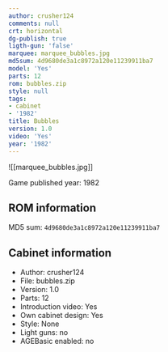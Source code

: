 ```yaml
---
author: crusher124
comments: null
crt: horizontal
dg-publish: true
ligth-gun: 'false'
marquee: marquee_bubbles.jpg
md5sum: 4d9680de3a1c8972a120e11239911ba7
model: 'Yes'
parts: 12
rom: bubbles.zip
style: null
tags:
- cabinet
- '1982'
title: Bubbles
version: 1.0
video: 'Yes'
year: '1982'
---
```


![[marquee_bubbles.jpg]]

Game published year: 1982

## ROM information

MD5 sum: `4d9680de3a1c8972a120e11239911ba7` 

## Cabinet information

- Author: crusher124
- File: bubbles.zip
- Version: 1.0
- Parts: 12
- Introduction video: Yes
- Own cabinet design: Yes
- Style: None
- Light guns: no
- AGEBasic enabled: no

